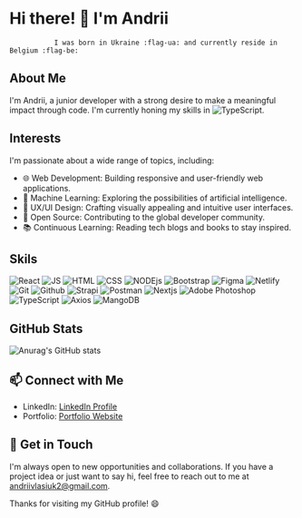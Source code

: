 # Hi there! :wave: I'm Andrii
    
               I was born in Ukraine :flag-ua: and currently reside in Belgium :flag-be:  
   


## About Me
I'm Andrii, a junior developer with a strong desire to make a meaningful impact through code. I'm currently honing my skills in ![TypeScript](https://img.shields.io/badge/typescript-3178C6?style=for-the-badge&logo=typescript&logoColor=white).

## Interests
I'm passionate about a wide range of topics, including:
- :globe_with_meridians: Web Development: Building responsive and user-friendly web applications.
- :robot: Machine Learning: Exploring the possibilities of artificial intelligence.
- :art: UX/UI Design: Crafting visually appealing and intuitive user interfaces.
- :seedling: Open Source: Contributing to the global developer community.
- :books: Continuous Learning: Reading tech blogs and books to stay inspired.

  
## Skils
![React](https://img.shields.io/badge/React-20232A?style=for-the-badge&logo=react&logoColor=61DAFB)
![JS](https://img.shields.io/badge/javascript%20-%23323330.svg?&style=for-the-badge&logo=javascript&logoColor=%23F7DF1E)
![HTML](https://img.shields.io/badge/HTML5%20-%23E34F26.svg?style=for-the-badge&logo=html5&logoColor=white)
![CSS](https://img.shields.io/badge/CSS%20-%231572B6.svg?style=for-the-badge&logo=css3&logoColor=white)
![NODEjs](https://img.shields.io/badge/node.js%20-%2343853D.svg?&style=for-the-badge&logo=node.js&logoColor=white)
![Bootstrap](https://img.shields.io/badge/bootstrap-%23563D7C.svg?style=for-the-badge&logo=bootstrap&logoColor=white)
![Figma](https://img.shields.io/badge/figma-%23F24E1E.svg?style=for-the-badge&logo=figma&logoColor=white)
![Netlify](https://img.shields.io/badge/Netlify-00C7B7?style=for-the-badge&logo=netlify&logoColor=white)
![Git](https://img.shields.io/badge/git-F05032?style=for-the-badge&logo=git&logoColor=white)
![Github](https://img.shields.io/badge/github-181717?style=for-the-badge&logo=github&logoColor=white)
![Strapi](https://img.shields.io/badge/strapi-2F2E8B?style=for-the-badge&logo=strapi&logoColor=white)
![Postman](https://img.shields.io/badge/postman-FF6C37?style=for-the-badge&logo=postman&logoColor=white)
![Nextjs](https://img.shields.io/badge/next.js-3880FF?style=for-the-badge&logo=next.js&logoColor=white)
![Adobe Photoshop](https://img.shields.io/badge/adobe_photoshop-5A29E4?style=for-the-badge&logo=adobephotoshop&logoColor=white)
![TypeScript](https://img.shields.io/badge/typescript-3178C6?style=for-the-badge&logo=typescript&logoColor=white)
![Axios](https://img.shields.io/badge/axios-5A29E4?style=for-the-badge&logo=axios&logoColor=white)
![MangoDB](https://img.shields.io/badge/mangoDb-5A29E4?style=for-the-badge&logo=mangoDb&logoColor=white)


## GitHub Stats
![Anurag's GitHub stats](https://github-readme-stats.vercel.app/api?username=andriivam&&show=reviews,discussions_started,discussions_answered,prs_merged,prs_merged_percentage)


## :mailbox:  Connect with Me

- LinkedIn: [LinkedIn Profile](https://www.linkedin.com/in/andrii-vlasiuk-b0030789/)
- Portfolio: [Portfolio Website](link)

## :email:  Get in Touch

I'm always open to new opportunities and collaborations. If you have a project idea or just want to say hi, feel free to reach out to me at andriivlasiuk2@gmail.com.


Thanks for visiting my GitHub profile! 😄 
